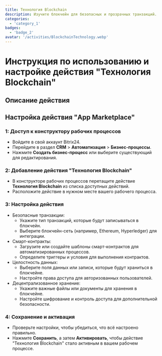 ```yaml
---
title: Технология Blockchain
description: Изучите блокчейн для безопасных и прозрачных транзакций.
categories: 
  - 'category_1'
badges: 
  - 'badge_2'
avatar: '/activities/BlockchainTechnology.webp'
---
```

# Инструкция по использованию и настройке действия "Технология Blockchain"

## Описание действия

## **Настройка действия "App Marketplace"**

### 1: Доступ к конструктору рабочих процессов
- Войдите в свой аккаунт Bitrix24.
- Перейдите в раздел **CRM** > **Автоматизация** > **Бизнес-процессы**.
- Нажмите **Создать бизнес-процесс** или выберите существующий для редактирования.

### 2: Добавление действия "Технология Blockchain"
- В конструкторе рабочих процессов перетащите действие **Технология Blockchain** из списка доступных действий.
- Расположите действие в нужном месте вашего рабочего процесса.

### 3: Настройка действия
- Безопасные транзакции:
  - Укажите тип транзакций, которые будут записываться в блокчейн.
  - Выберите блокчейн-сеть (например, Ethereum, Hyperledger) для интеграции.
- Смарт-контракты:
  - Загрузите или создайте шаблоны смарт-контрактов для автоматизированных процессов.
  - Определите триггеры и условия для выполнения контрактов.
- Целостность данных:
  - Выберите поля данных или записи, которые будут храниться в блокчейне.
  - Настройте права доступа для авторизованных пользователей.
- Децентрализованное хранение:
  - Укажите важные файлы или документы для хранения в блокчейне.
  - Настройте шифрование и контроль доступа для дополнительной безопасности.

### 4: Сохранение и активация
- Проверьте настройки, чтобы убедиться, что всё настроено правильно.
- Нажмите **Сохранить**, а затем **Активировать**, чтобы действие "Технология Blockchain" стало активным в вашем рабочем процессе.